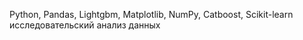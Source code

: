 
Python, Pandas, Lightgbm, Matplotlib, NumPy, Catboost, Scikit-learn исследовательский анализ данных

